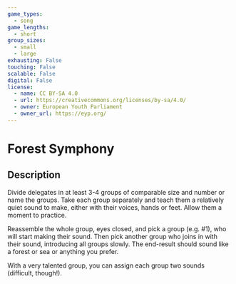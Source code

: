 ```yaml
---
game_types:
  - song
game_lengths:
  - short
group_sizes:
  - small
  - large
exhausting: False
touching: False
scalable: False
digital: False
license:
  - name: CC BY-SA 4.0
  - url: https://creativecommons.org/licenses/by-sa/4.0/
  - owner: European Youth Parliament
  - owner_url: https://eyp.org/
---
```

# Forest Symphony

## Description
Divide delegates in at least 3-4 groups of comparable size and number or name the groups.
Take each group separately and teach them a relatively quiet sound to make, either with their voices, hands or feet. Allow them a moment to practice.

Reassemble the whole group, eyes closed, and pick a group (e.g. #1), who will start making their sound.
Then pick another group who joins in with their sound, introducing all groups slowly. The end-result should sound like a forest or sea or anything you prefer.

With a very talented group, you can assign each group two sounds (difficult, though!).
